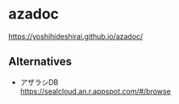# azadoc

https://yoshihideshirai.github.io/azadoc/

## Alternatives

- アザラシDB  
https://sealcloud.an.r.appspot.com/#/browse
